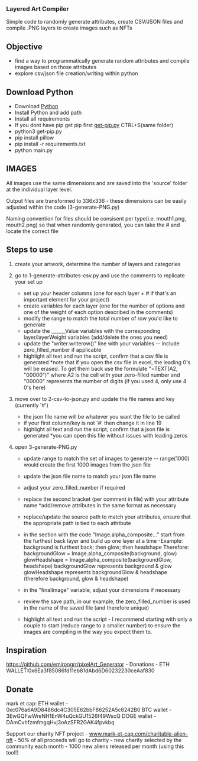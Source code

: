 ### Layered Art Compiler

Simple code to randomly generate attributes, create CSV/JSON files and compile .PNG layers to create images such as NFTs

## Objective

   - find a way to programmatically generate random attributes and compile images based on those attributes
   - explore csv/json file creation/writing within python


## Download Python

- Download [Python](https://www.python.org/downloads/)
- Install Python and add path
- Install all requirements
- If you dont have pip get pip first
[get-pip.py](https://bootstrap.pypa.io/get-pip.py)
CTRL+S(same folder)
- python3 get-pip.py
- pip install pillow
- pip install -r requirements.txt
- python main.py

## IMAGES

All images use the same dimensions and are saved into the 'source' folder at the individual layer level.

Output files are transformed to 336x336 - these dimensions can be easily adjusted within the code (3-generate-PNG.py)

Naming convention for files should be consisent per type(i.e. mouth1.png, mouth2.png) so that when randomly generated, you can take the # and locate the correct file 

## Steps to use

   1. create your artwork, determine the number of layers and categories

   2. go to 1-generate-attributes-csv.py and use the comments to replicate your set up
        - set up your header columns (one for each layer + # if that's an important element for your project)
        - create variables for each layer (one for the number of options and one of the weight of each option described in the comments)
        - modify the range to match the total number of row you'd like to generate
        - update the ______Value variables with the corresponding layer/layerWeight variables (add/delete the ones you need)
        - update the "writer.writerow()" line with your variables -- include zero_filled_number if applicable
        - highlight all text and run the script, confirm that a csv file is generated
            *note that if you open the csv file in excel, the leading 0's will be erased. To get them back use the formulate "=TEXT(A2, "00000")" where A2 is the cell with your zero-filled number and "00000" represents the number of digits (if you used 4, only use 4 0's here)

   3. move over to 2-csv-to-json.py and update the file names and key (currently '#')
        - the json file name will be whatever you want the file to be called
        - if your first column/key is not '#' then change it in line 19
        - highlight all text and run the script, confirm that a json file is generated
            *you can open this file without issues with leading zeros

   4. open 3-generate-PNG.py
        - update range to match the set of images to generate -- range(1000) would create the first 1000 images from the json file
        - update the json file name to match your json file name
        - adjust your zero_filled_number if required
        - replace the second bracket (per comment in file) with your attribute name
           *add/remove attributes in the same format as necessary
        - replace/update the source path to match your attributes, ensure that the appropriate path is tied to each attribute
        - in the section with the code "Image.alpha_composite..." start from the furthest back layer and build up one layer at a time
            -Example:
                background is furthest back; then glow; then headshape
                Therefore:
                backgroundGlow = Image.alpha_composite(background, glow)
                glowHeadshape = Image.alpha_composite(backgroundGlow, headshape)
                backgroundGlow represents background & glow
                glowHeadshape represents backgroundGlow & headshape (therefore background, glow & headshape)
        
        - in the "finalImage" variable, adjust your dimensions if necessary
        - review the save path, in our example, the zero_filled_number is used in the name of the saved file (and therefore unique)
        - highlight all text and run the script - I recommend starting with only a couple to start (reduce range to a smaller number) to ensure the images are compiling in the way you expect them to. 




## Inspiration 

https://github.com/emirongrr/pixelArt_Generator - Donations - ETH WALLET:0x6Ea3f85086fd11eb81dAbd6D60232230ceAaf830

## Donate

mark et cap: 
ETH wallet - 0xc076a6A9D8486dc4C305E62bbF86252A5c6242B0
BTC wallet - 3EwGQFwWreNH1EnW4uQckGU1526f49WscQ
DOGE wallet - DAmCvhfzmfmgqHvj3oAzSFR2GAK4fpvkbq

Support our charity NFT project - www.mark-et-cap.com/charitable-alien-nft 
    - 50% of all proceeds will go to charity
    - new charity selected by the community each month
    - 1000 new aliens released per month (using this tool!)
